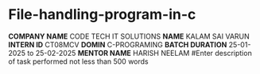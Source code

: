 # File-handling-program-in-c
**COMPANY NAME** CODE TECH IT SOLUTIONS 
**NAME** KALAM SAI VARUN 
**INTERN ID** CT08MCV
**DOMIN** C-PROGRAMING
**BATCH DURATION** 25-01-2025 to 25-02-2025
**MENTOR NAME** HARISH NEELAM 
#Enter description of task  performed not  less than 500 words 
